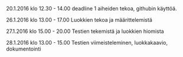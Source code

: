 20.1.2016 klo 12.30 - 14.00 deadline 1 aiheiden tekoa, githubin käyttöä. 

26.1.2016 klo 13.00 - 17.00 Luokkien tekoa ja määrittelemistä

27.1.2016 klo 15.00 - 20.00 Testien tekemistä ja luokkien hiomista

28.1.2016 klo 13.00 - 15.00 Testien viimeisteleminen, luokkakaavio, dokumentointi
